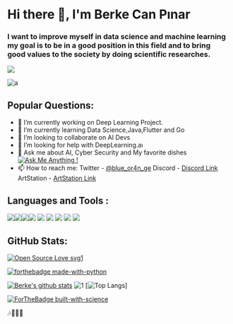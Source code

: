 # Hi there 👋, I'm Berke Can Pınar
### I want to improve myself in data science and machine learning my goal is to be in a good position in this field and to bring good values to the society by doing scientific researches.
![](https://komarev.com/ghpvc/?username=WosberbonDesu&label=PROFILE+VIEWS)

![a](https://user-images.githubusercontent.com/69467096/113064664-1f4fbd80-91c0-11eb-9a29-1a1437b3ea07.gif)


## Popular Questions:
- 🔭 I’m currently working on Deep Learning Project.
- 🌱 I’m currently learning Data Science,Java,Flutter and Go
- 👯 I’m looking to collaborate on AI Devs 
- 🤔 I’m looking for help with DeepLearning.aı
- 💬 Ask me about AI, Cyber Security and My favorite dishes
[![Ask Me Anything !](https://img.shields.io/badge/Ask%20me-anything-1abc9c.svg)](https://GitHub.com/WosberbonDesu/ama)
- 📫 How to reach me: Twitter - [ @blue_or4n_ge](https://twitter.com/blue_or4n_ge) Discord - [Discord Link](https://discord.gg/zAHKchrrHC)  ArtStation - [ArtStation Link](https://www.artstation.com/skogsitite)

## Languages and Tools :
<img src="https://img.shields.io/badge/python%20-%2314354C.svg?&style=for-the-badge&logo=python&logoColor=white"/><img src="https://img.shields.io/badge/html5%20-%23E34F26.svg?&style=for-the-badge&logo=html5&logoColor=white"/><img src="https://img.shields.io/badge/css3%20-%231572B6.svg?&style=for-the-badge&logo=css3&logoColor=white"/><img src="https://img.shields.io/badge/javascript%20-%23323330.svg?&style=for-the-badge&logo=javascript&logoColor=%23F7DF1E"/>
<img src="https://img.shields.io/badge/java-%23ED8B00.svg?&style=for-the-badge&logo=java&logoColor=white"/>
<img src="https://img.shields.io/badge/c%20-%2300599C.svg?&style=for-the-badge&logo=c&logoColor=white"/>
<img src="https://img.shields.io/badge/kotlin-%230095D5.svg?&style=for-the-badge&logo=kotlin&logoColor=white"/>
<img src="https://img.shields.io/badge/go-%2300ADD8.svg?&style=for-the-badge&logo=go&logoColor=white"/>
<img src="https://img.shields.io/badge/blender%20-%23F5792A.svg?&style=for-the-badge&logo=blender&logoColor=white"/>
## GitHub Stats:
[![Open Source Love svg1](https://badges.frapsoft.com/os/v1/open-source.svg?v=103)](https://github.com/WosberbonDesu/open-source-badges/)

[![forthebadge made-with-python](http://ForTheBadge.com/images/badges/made-with-python.svg)](https://www.python.org/)

[![Berke's github stats](https://github-readme-stats.vercel.app/api?username=WosberbonDesu&&show_icons=true&title_color=ffffff&icon_color=bd8326&text_color=ffffff&bg_color=151515)](https://github.com/WosberbonDesu/github-readme-stats)
![1](https://github-readme-stats.vercel.app/api/top-langs/?username=WosberbonDesu&&show_icons=true&title_color=ffffff&icon_color=bd8326&text_color=ffffff&bg_color=151515)
[![Top Langs](https://github-readme-stats.vercel.app/api/top-langs/?username=WosberbonDesu&layout=compact&title_color=ffffff&icon_color=bd8326&text_color=ffffff&bg_color=15151)]

[![ForTheBadge built-with-science](http://ForTheBadge.com/images/badges/built-with-science.svg)](https://GitHub.com/WosberbonDesu/)

:notes::artist::beer:


